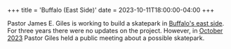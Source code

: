 +++
title = 'Buffalo (East Side)'
date = 2023-10-11T18:00:00-04:00
+++

Pastor James E. Giles is working to build a skatepark in [Buffalo's east side](https://www.wivb.com/news/web-extras/plans-underway-for-a-possible-skatepark-on-buffalos-east-side/). For three years there were no updates on the project. However, in [October 2023](https://www.instagram.com/p/CyOurTCuw2o/) Pastor Giles held a public meeting about a possible skatepark.
